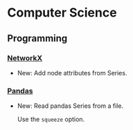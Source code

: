 # Computer Science

## Programming

### [NetworkX](networkx.md)

* New: Add node attributes from Series.

### [Pandas](pandas.md)

* New: Read pandas Series from a file.

    Use the `squeeze` option.